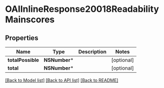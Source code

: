 # OAIInlineResponse20018ReadabilityMainscores

## Properties
Name | Type | Description | Notes
------------ | ------------- | ------------- | -------------
**totalPossible** | **NSNumber*** |  | [optional] 
**total** | **NSNumber*** |  | [optional] 

[[Back to Model list]](../README.md#documentation-for-models) [[Back to API list]](../README.md#documentation-for-api-endpoints) [[Back to README]](../README.md)


